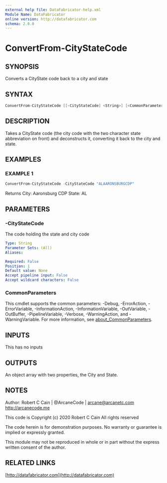 ```yaml
---
external help file: DataFabricator-help.xml
Module Name: DataFabricator
online version: http://datafabricator.com
schema: 2.0.0
---
```


# ConvertFrom-CityStateCode

## SYNOPSIS

Converts a CityState code back to a city and state

## SYNTAX

```powershell
ConvertFrom-CityStateCode [[-CityStateCode] <String>] [<CommonParameters>]
```

## DESCRIPTION

Takes a CityState code (the city code with the two character state abbreviation on front) and deconstructs it, converting it back to the city and state.

## EXAMPLES

### EXAMPLE 1

```powershell
ConvertFrom-CityStateCode -CityStateCode "ALAARONSBURGCDP"
```

Returns
City: Aaronsburg CDP
State: AL

## PARAMETERS

### -CityStateCode

The code holding the state and city code

```yaml
Type: String
Parameter Sets: (All)
Aliases:

Required: False
Position: 1
Default value: None
Accept pipeline input: False
Accept wildcard characters: False
```

### CommonParameters

This cmdlet supports the common parameters: -Debug, -ErrorAction, -ErrorVariable, -InformationAction, -InformationVariable, -OutVariable, -OutBuffer, -PipelineVariable, -Verbose, -WarningAction, and -WarningVariable. For more information, see [about_CommonParameters](http://go.microsoft.com/fwlink/?LinkID=113216).

## INPUTS

This has no inputs

## OUTPUTS

An object array with two properties, the City and State.

## NOTES

Author: Robert C Cain | @ArcaneCode | arcane@arcanetc.com
         http://arcanecode.me

This code is Copyright (c) 2020 Robert C Cain All rights reserved

The code herein is for demonstration purposes.
No warranty or guarantee is implied or expressly granted.

This module may not be reproduced in whole or in part without
the express written consent of the author.

## RELATED LINKS

[http://datafabricator.com](http://datafabricator.com)

